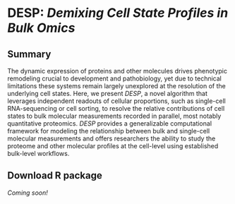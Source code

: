 # DESP: *Demixing Cell State Profiles in Bulk Omics*

## Summary

The dynamic expression of proteins and other molecules drives phenotypic remodeling crucial to development and pathobiology, yet due to technical limitations these systems remain largely unexplored at the resolution of the underlying cell states. Here, we present *DESP*, a novel algorithm that leverages independent readouts of cellular proportions, such as single-cell RNA-sequencing or cell sorting, to resolve the relative contributions of cell states to bulk molecular measurements recorded in parallel, most notably quantitative proteomics. *DESP* provides a generalizable computational framework for modeling the relationship between bulk and single-cell molecular measurements and offers researchers the ability to study the proteome and other molecular profiles at the cell-level using established bulk-level workflows.

## Download R package

*Coming soon!*
